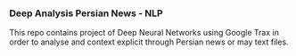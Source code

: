 ### Deep Analysis Persian News - NLP
This repo contains project of Deep Neural Networks using Google Trax in order to analyse and context explicit through Persian news or may text files. 
